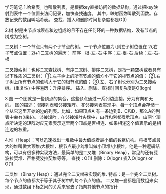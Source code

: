 学习笔记
1.哈希表，也叫散列表，是根据key直接访问的数据结构。通过把key映射到表中一个位置来访问记录，加快查找速度。 其中，映射函数叫散列函数。存放记录的数组叫哈希表。
查找、插入和删除时间复杂度都是O(1)

2.树
树是由节点或顶点和边组成的且不存在任何环的一种数据结构，没有节点的树成为空树。

二叉树：一个节点只有两个子节点的树。
一个节点位置为i,则左子树位置在 2i,右子节点位置：2i+1
二叉树的遍历：
前序：根-左-右
中序：左-根-右
后续：左-右-根

二叉搜索树：也称二叉查找树、有序二叉树、排序二叉树，是指一颗空树或者具有以下性质的二叉树：
①.左子树上的所有节点的值均小于它的根节点的值；
②.右子树上所有节点的值均大于它的根节点的值；
③.左、右子树也分别为二叉搜索树。(重复性)
中序遍历：升序排序。
插入、删除、查找时间复杂度是O(logn) 

3.图
一个图就是一些顶点的集合，这些顶点通过一系列边连接。分为有向和无向。
图的描述：邻接列表和邻接矩阵。
在邻接列表实现中，每一个顶点会存储一个从它这里开始的边的列表。比如，如果顶点A 有一条边到B、C和D，那么A的列表中会有3条边。
邻接矩阵：在邻接矩阵实现中，由行和列都表示顶点，由两个顶点所决定的矩阵对应元素表示这里两个顶点是否相连、如果相连这个值表示的是相连边的权重。

4.堆（Heap）：可以迅速找出一堆数中最大值或者最小值的数据机构。将根节点最大的堆叫做大顶堆/大根堆，根节点最小的堆叫做小顶堆/小根堆。他是一种逻辑结构，可以有很多种实现方法，最简单的是二叉堆（Binary Heap），常见的还有斐波拉契堆、严格斐波拉契堆等等。
查找：O(1)  删除：O(logn)  插入O(logn) or O(1)

二叉堆（Binary Heap）：通过完全二叉树来实现的堆.
特点：是一个完全二叉树。每个节点的值都大于等于其子树中的每个节点的值。
二叉堆一般都是用数组来实现，通过数组下标之间的关系来省去了指向其他节点的指针































